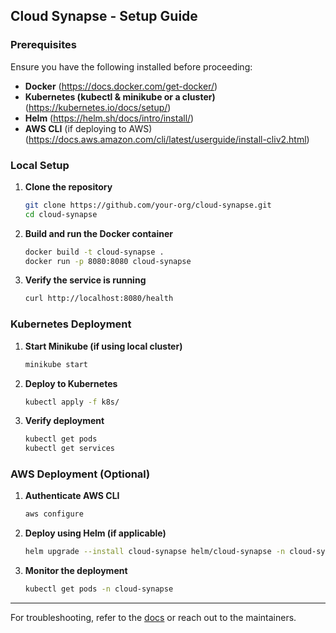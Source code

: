 ## Cloud Synapse - Setup Guide

### Prerequisites
Ensure you have the following installed before proceeding:

- **Docker** (https://docs.docker.com/get-docker/)
- **Kubernetes (kubectl & minikube or a cluster)** (https://kubernetes.io/docs/setup/)
- **Helm** (https://helm.sh/docs/intro/install/)
- **AWS CLI** (if deploying to AWS) (https://docs.aws.amazon.com/cli/latest/userguide/install-cliv2.html)

### Local Setup

1. **Clone the repository**
   ```sh
   git clone https://github.com/your-org/cloud-synapse.git
   cd cloud-synapse
   ```

2. **Build and run the Docker container**
   ```sh
   docker build -t cloud-synapse .
   docker run -p 8080:8080 cloud-synapse
   ```

3. **Verify the service is running**
   ```sh
   curl http://localhost:8080/health
   ```

### Kubernetes Deployment

1. **Start Minikube (if using local cluster)**
   ```sh
   minikube start
   ```

2. **Deploy to Kubernetes**
   ```sh
   kubectl apply -f k8s/
   ```

3. **Verify deployment**
   ```sh
   kubectl get pods
   kubectl get services
   ```

### AWS Deployment (Optional)

1. **Authenticate AWS CLI**
   ```sh
   aws configure
   ```

2. **Deploy using Helm (if applicable)**
   ```sh
   helm upgrade --install cloud-synapse helm/cloud-synapse -n cloud-synapse
   ```

3. **Monitor the deployment**
   ```sh
   kubectl get pods -n cloud-synapse
   ```

---
For troubleshooting, refer to the [docs](docs/README.md) or reach out to the maintainers.
